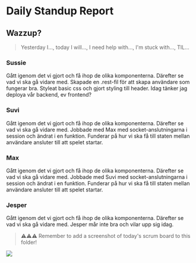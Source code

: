 # Daily Standup Report

## Wazzup?
> Yesterday I…, today I will…, I need help with…, I'm stuck with…, TIL…

### Sussie
Gått igenom det vi gjort och få ihop de olika komponenterna. Därefter se vad vi ska gå vidare med. Skapade en .rest-fil för att skapa användare som fungerar bra. Styleat basic css och gjort styling till header. Idag tänker jag deploya vår backend, ev frontend?

### Suvi
Gått igenom det vi gjort och få ihop de olika komponenterna. Därefter se vad vi ska gå vidare med. Jobbade med Max med socket-anslutningarna i session och ändrat i en funktion. Funderar på hur vi ska få till staten mellan användare ansluter till att spelet startar.

### Max
Gått igenom det vi gjort och få ihop de olika komponenterna. Därefter se vad vi ska gå vidare med. Jobbade med Suvi med socket-anslutningarna i session och ändrat i en funktion. Funderar på hur vi ska få till staten mellan användare ansluter till att spelet startar.

### Jesper
Gått igenom det vi gjort och få ihop de olika komponenterna. Därefter se vad vi ska gå vidare med. Jesper mår inte bra och vilar upp sig idag.


> ⚠️⚠️⚠️ Remember to add a screenshot of today's scrum board to this folder!
<img src="https://github.com/Medieinstitutet/fed22d-agila-planning-poker-lack/blob/develop/frontend/public/daily_screenshots_scrum_board/20230510.png">